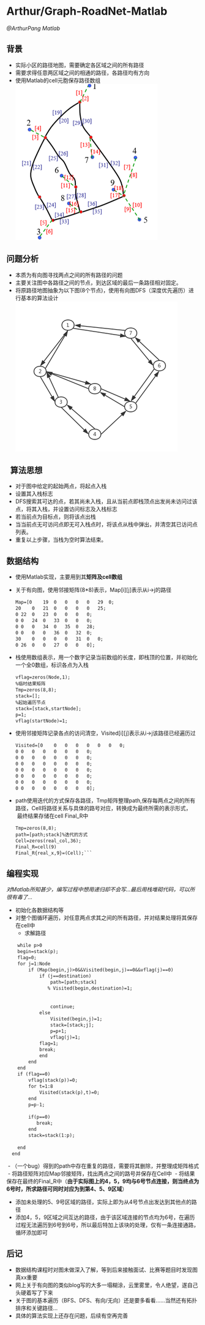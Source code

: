 # Arthur/Graph-RoadNet-Matlab
  
*@ArthurPang  Matlab*

## 背景
- 实际小区的路径地图，需要确定各区域之间的所有路径
- 需要求得任意两区域之间的相通的路径，各路径均有方向
- 使用Matlab的cell元胞保存路径数组
![avatar](pic/snipaste_20180508_112726.png)
## 问题分析
- 本质为有向图寻找两点之间的所有路径的问题
- 主要关注图中各路径之间的节点，到达区域的最后一条路径相对固定。
- 将原路径地图抽象为以下图(8个节点)，使用有向图DFS（深度优先遍历）进行基本的算法设计  
  ![avatar](pic/1.png)

  
算法思想
-------
- 对于图中给定的起始两点，将起点入栈
- 设置其入栈标志
- DFS搜索其可达的点，若其尚未入栈，且从当前点即栈顶点出发尚未访问过该点，将其入栈，并设置访问标志及入栈标志
- 若当前点为目标点，则将该点出栈
- 当当前点无可访问点即无可入栈点时，将该点从栈中弹出，并清空其已访问点列表。
- 重复以上步骤，当栈为空时算法结束。  

数据结构
----
  
- 使用Matlab实现，主要用到其**矩阵及cell数组**
- 关于有向图，使用邻接矩阵(8*8)表示，Map[i][j]表示从i->j的路径
  ```
  Map=[0	19	0	0	0	0	29	0;
  20	0	21	0	0	0	0	25;
  0	22	0	23	0	0	0	0;
  0	0	24	0	33	0	0	0;
  0	0	0	34	0	35	0	28;
  0	0	0	0	36	0	32	0;
  30	0	0	0	0	31	0	0;
  0	26	0	0	27	0	0	0];
  ```
- 栈使用数组表示，用一个数字记录当前数组的长度，即栈顶的位置，并初始化一个全0数组，标识各点为入栈
  ```
  vflag=zeros(Node,1);
  %临时结果矩阵
  Tmp=zeros(8,8);
  stack=[];
  %起始遍历节点
  stack=[stack,startNode];
  p=1;
  vflag(startNode)=1;
  ```
  
- 使用邻接矩阵记录各点的访问清空，Visited[i][j]表示从i->j该路径已经遍历过
  ```
  Visited=[0	0	0	0	0	0	0	0;
  0	0	0	0	0	0	0	0;
  0	0	0	0	0	0	0	0;
  0	0	0	0	0	0	0	0;
  0	0	0	0	0	0	0	0;
  0	0	0	0	0	0	0	0;
  0	0	0	0	0	0	0	0;
  0	0	0	0	0	0	0	0];
- path使用迭代的方式保存各路径，Tmp矩阵整理path,保存每两点之间的所有路径，Cell将路径关系与具体的路号对应，转换成为最终所需的表示形式，
  最终结果存储在cell Final_R中  
  ```
  Tmp=zeros(8,8);
  path=[path;stack]%迭代的方式
  Cell=zeros(real_col,36);
  Final_R=cell(9)
  Final_R{real_x,9}=(Cell);```

编程实现
------
*对Matlab所知甚少，编写过程中想用递归却不会写...最后用栈堆砌代码，可以所很有毒了...*

- 初始化各数据结构等
- 对整个图循环遍历，对任意两点求其之间的所有路径，并对结果处理将其保存在cell中  
    - 求解路径
```
    while p>0
    begin=stack(p);
    flag=0;
    for j=1:Node
        if (Map(begin,j)>0&&Visited(begin,j)==0&&vflag(j)==0)
            if (j==destination)
                path=[path;stack]
               % Visited(begin,destination)=1;
                
              
                continue;
            else
                Visited(begin,j)=1;
                stack=[stack;j];
                p=p+1;
                vflag(j)=1;
            flag=1;
            break;
            end
        end
    end
    if (flag==0)
        vflag(stack(p))=0;
        for t=1:8
            Visited(stack(p),t)=0;
        end
        p=p-1;
       
        if(p==0)
           break;
        end
        stack=stack(1:p);
        
    end
  end
```
  - （一个bug）得到的path中存在重复的路径，需要将其删除，并整理成矩阵格式
  - 将路径矩阵对应Map邻接矩阵，找出两点之间的路号并保存在Cell中
  - 将结果保存在最终的Final_R中（**由于实际图上的4，5，9均与6号节点连接，则当终点为6号时，所求路径可同时对应为到第4、5、9区域**）
- 添加未处理的5、9号区域的路径，实际上即为从4号节点出发达到其他点的路径
- 添加4，5，9区域之间互达的路径，由于该区域连接的节点均为6号，在遍历过程无法遍历到6号到6号，所以最后特加上该块的处理，仅有一条连接通路，循环添加即可

后记
---
- 数据结构课程时对图未做深入了解，等到后来接触面试、比赛等题目时发现图真xx重要
- 网上关于有向图的类似blog写的大多一塌糊涂，云里雾里，令人绝望，遂自己头硬着写了下来
- 关于图的基本遍历（BFS、DFS、有向/无向）还是要多看看......当然还有拓扑排序和关键路径...
- 具体的算法实现上还存在问题，后续有空再完善
